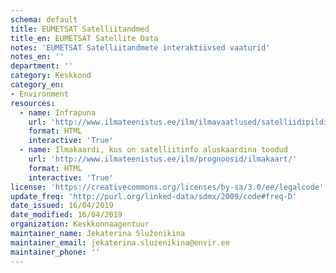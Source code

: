 ```yaml
---
schema: default
title: EUMETSAT Satelliitandmed
title_en: EUMETSAT Satellite Data
notes: 'EUMETSAT Satelliitandmete interaktiivsed vaaturid'
notes_en: ''
department: ''
category: Keskkond
category_en:
- Environment
resources:
  - name: Infrapuna
    url: 'http://www.ilmateenistus.ee/ilm/ilmavaatlused/satelliidipildid/infrapunane-pilt/'
    format: HTML
    interactive: 'True'
  - name: Ilmakaardi, kus on satelliitinfo aluskaardina toodud
    url: 'http://www.ilmateenistus.ee/ilm/prognoosid/ilmakaart/'
    format: HTML
    interactive: 'True'
license: 'https://creativecommons.org/licenses/by-sa/3.0/ee/legalcode'
update_freq: 'http://purl.org/linked-data/sdmx/2009/code#freq-D'
date_issued: 16/04/2019
date_modified: 16/04/2019
organization: Keskkonnaagentuur
maintainer_name: Jekaterina	Služenikina
maintainer_email: jekaterina.sluzenikina@envir.ee
maintainer_phone: ''
---
```

